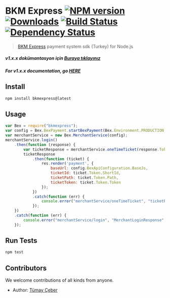 # BKM Express [![NPM version][npm-image]][npm-url] [![Downloads][downloads-image]][npm-url] [![Build Status][travis-image]][travis-url] [![Dependency Status](https://david-dm.org/brendtumi/bkmexpress.svg)](https://david-dm.org/brendtumi/bkmexpress)
> [BKM Express](https://www.bkmexpress.com.tr) payment system sdk (Turkey) for Node.js 

##### *v1.x.x dokümantasyon için [Buraya tıklayınız][v1-url]*
##### *For v1.x.x documentation, go [HERE][v1-url]*

## Install
```bash
npm install bkmexpress@latest
```

## Usage
```javascript
var Bex = require("bkmexpress");
var config = Bex.BexPayment.startBexPayment(Bex.Environment.PRODUCTION, "YOUR-merchantId", "YOUR-privateKey");
var merchantService = new Bex.MerchantService(config);
merchantService.login()
    .then(function (response) {
        var ticketResponse = merchantService.oneTimeTicket(response.Token, amount, urlForInstallments, urlForNonce);
        ticketResponse
            .then(function (ticket) {
                res.render('payment', {
                    baseUrl: config.BexApiConfiguration.BaseJs,
                    ticketId: ticket.Token.ShortId,
                    ticketPath: ticket.Token.Path,
                    ticketToken: ticket.Token.Token
                });
            })
            .catch(function (err) {
                console.error("merchantService/oneTimeTicket", "ticketResponse", err);
            });
    })
    .catch(function (err) {
        console.error("merchantService/login", "MerchantLoginResponse", err);
    });
```

## Run Tests
```bash
npm test
```

## Contributors
We welcome contributions of all kinds from anyone. 
* Author: [Tümay Çeber](https://github.com/brendtumi)

[v1-url]: https://github.com/brendtumi/bkmexpress/tree/1.x/README.md
[bkm-url]: https://www.bkmexpress.com.tr
[downloads-image]: http://img.shields.io/npm/dm/bkmexpress.svg?style=flat-square
[npm-url]: https://npmjs.org/package/bkmexpress
[npm-image]: https://img.shields.io/npm/v/bkmexpress.svg?style=flat-square

[travis-url]: https://travis-ci.org/brendtumi/bkmexpress
[travis-image]: http://img.shields.io/travis/brendtumi/bkmexpress.svg?style=flat-square
